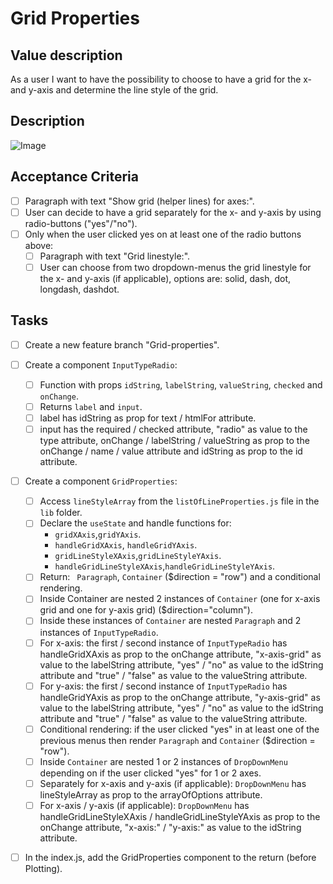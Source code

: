 # Grid Properties

## Value description

As a user
I want to have the possibility to choose to have a grid for the x-and y-axis and determine the line style of the grid.

## Description

![Image](https://github.com/catdieval/capstone-plotdata/assets/148444485/3895a9d1-0075-4420-b6d7-812ce3de1a65)

## Acceptance Criteria

- [ ] Paragraph with text "Show grid (helper lines) for axes:".
- [ ] User can decide to have a grid separately for the x- and y-axis by using radio-buttons ("yes"/"no").
- [ ] Only when the user clicked yes on at least one of the radio buttons above:
  - [ ] Paragraph with text "Grid linestyle:".
  - [ ] User can choose from two dropdown-menus the grid linestyle for the x- and y-axis (if applicable), options are: solid, dash, dot, longdash, dashdot.

## Tasks

- [ ] Create a new feature branch "Grid-properties".

- [ ] Create a component `InputTypeRadio`:

  - [ ] Function with props `idString`, `labelString`, `valueString`, `checked` and `onChange`.
  - [ ] Returns `label` and `input`.
  - [ ] label has idString as prop for text / htmlFor attribute.
  - [ ] input has the required / checked attribute, "radio" as value to the type attribute, onChange / labelString / valueString as prop to the onChange / name / value attribute and idString as prop to the id attribute.

- [ ] Create a component `GridProperties`:

  - [ ] Access `lineStyleArray` from the `listOfLineProperties.js` file in the `lib` folder.
  - [ ] Declare the `useState` and handle functions for:
    - `gridXAxis`,`gridYAxis`.
    - `handleGridXAxis`, `handleGridYAxis`.
    - `gridLineStyleXAxis`,`gridLineStyleYAxis`.
    - `handleGridLineStyleXAxis`,`handleGridLineStyleYAxis`.
  - [ ] Return: ` Paragraph`, `Container` ($direction = "row") and a conditional rendering.
  - [ ] Inside Container are nested 2 instances of `Container` (one for x-axis grid and one for y-axis grid) ($direction="column").
  - [ ] Inside these instances of `Container` are nested `Paragraph` and 2 instances of `InputTypeRadio`.
  - [ ] For x-axis: the first / second instance of `InputTypeRadio` has handleGridXAxis as prop to the onChange attribute, "x-axis-grid" as value to the labelString attribute, "yes" / "no" as value to the idString attribute and "true" / "false" as value to the valueString attribute.
  - [ ] For y-axis: the first / second instance of `InputTypeRadio` has handleGridYAxis as prop to the onChange attribute, "y-axis-grid" as value to the labelString attribute, "yes" / "no" as value to the idString attribute and "true" / "false" as value to the valueString attribute.
  - [ ] Conditional rendering: if the user clicked "yes" in at least one of the previous menus then render `Paragraph` and `Container` ($direction = "row").
  - [ ] Inside `Container` are nested 1 or 2 instances of `DropDownMenu` depending on if the user clicked "yes" for 1 or 2 axes.
  - [ ] Separately for x-axis and y-axis (if applicable): `DropDownMenu` has lineStyleArray as prop to the arrayOfOptions attribute.
  - [ ] For x-axis / y-axis (if applicable): `DropDownMenu` has handleGridLineStyleXAxis / handleGridLineStyleYAxis as prop to the onChange attribute, "x-axis:" / "y-axis:" as value to the idString attribute.

- [ ] In the index.js, add the GridProperties component to the return (before Plotting).
